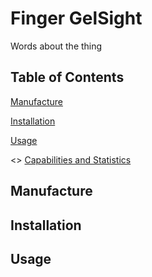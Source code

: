 # Finger GelSight

Words about the thing

## Table of Contents

[Manufacture](#manufacture)

[Installation](#installation)

[Usage](#usage)

<> [Capabilities and Statistics](#cs)

## Manufacture

## Installation

## Usage

<!--- ## Capabilities and Statistics <a name="cs"/>
